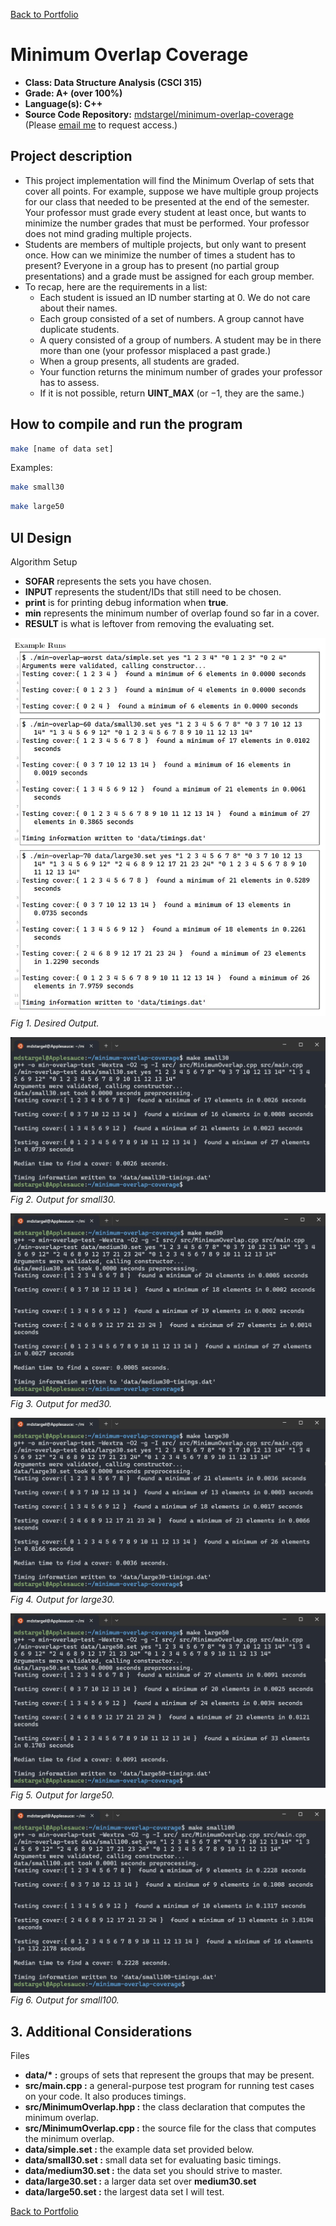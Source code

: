 [Back to Portfolio](./)

Minimum Overlap Coverage
========================

-   **Class: Data Structure Analysis (CSCI 315)** 
-   **Grade: A+ (over 100%)** 
-   **Language(s): C++** 
-   **Source Code Repository:** [mdstargel/minimum-overlap-coverage](https://github.com/mdstargel/minimum-overlap-coverage)  
    (Please [email me](mailto:mdstargel@csustudent.net?subject=GitHub%20Access%20-%20Overlap%20Project) to request access.)

## Project description

- This project implementation will find the Minimum Overlap of sets that cover all points. For
example, suppose we have multiple group projects for our class that needed to be presented at the
end of the semester. Your professor must grade every student at least once, but wants to minimize
the number grades that must be performed. Your professor does not mind grading multiple projects.
- Students are members of multiple projects, but only want to present once. How can we minimize
the number of times a student has to present? Everyone in a group has to present (no partial group
presentations) and a grade must be assigned for each group member.
- To recap, here are the requirements in a list:
  - Each student is issued an ID number starting at 0. We do not care about their names.
  - Each group consisted of a set of numbers. A group cannot have duplicate students.
  - A query consisted of a group of numbers. A student may be in there more than one (your professor misplaced a past grade.)
  - When a group presents, all students are graded.
  - Your function returns the minimum number of grades your professor has to assess.
  - If it is not possible, return **UINT_MAX** (or −1, they are the same.)

## How to compile and run the program

```bash
make [name of data set]
```

Examples: 
```bash
make small30
```
```bash
make large50
```

## UI Design

Algorithm Setup
- **SOFAR** represents the sets you have chosen.
- **INPUT** represents the student/IDs that still need to be chosen.
- **print** is for printing debug information when **true**.
- **min** represents the minimum number of overlap found so far in a cover.
- **RESULT** is what is leftover from removing the evaluating set.

![Examples](images/examples.jpg)  
_Fig 1. Desired Output._

![Small30](images/small30.jpg)  
_Fig 2. Output for small30._

![Med30](images/med30.jpg)  
_Fig 3. Output for med30._ 

![Large30](images/large30.jpg)  
_Fig 4. Output for large30._

![Large50](images/large50.jpg)  
_Fig 5. Output for large50._

![Small100](images/small100.jpg)  
_Fig 6. Output for small100._

## 3. Additional Considerations

Files
- **data/\* :** groups of sets that represent the groups that may be present.
- **src/main.cpp :** a general-purpose test program for running test cases on your code. It also
produces timings.
- **src/MinimumOverlap.hpp :** the class declaration that computes the minimum overlap.
- **src/MinimumOverlap.cpp :** the source file for the class that computes the minimum
overlap.
- **data/simple.set :** the example data set provided below.
- **data/small30.set :** small data set for evaluating basic timings.
- **data/medium30.set :** the data set you should strive to master.
- **data/large30.set :** a larger data set over **medium30.set**
- **data/large50.set :** the largest data set I will test.

[Back to Portfolio](./)
